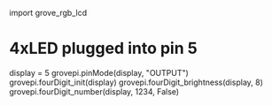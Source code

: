 import grove_rgb_lcd
# 4xLED plugged into pin 5
display = 5
grovepi.pinMode(display, &quot;OUTPUT&quot;)
grovepi.fourDigit_init(display)
grovepi.fourDigit_brightness(display, 8)
grovepi.fourDigit_number(display, 1234, False)
